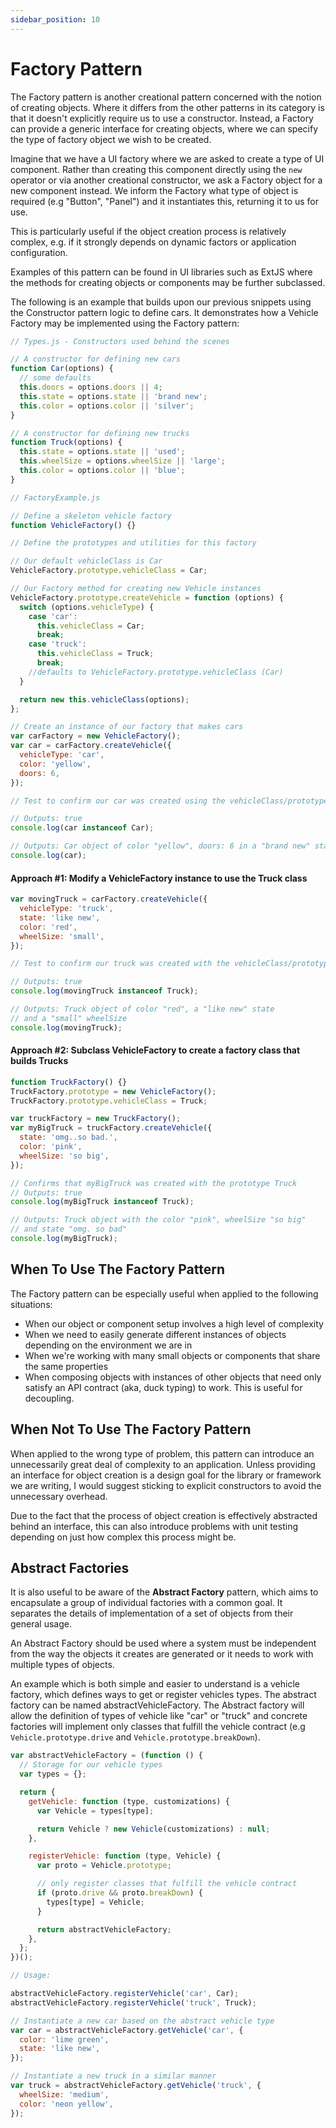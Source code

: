 ```yaml
---
sidebar_position: 10
---
```


# Factory Pattern

The Factory pattern is another creational pattern concerned with the notion of creating objects. Where it differs from the other patterns in its category is that it doesn't explicitly require us to use a constructor. Instead, a Factory can provide a generic interface for creating objects, where we can specify the type of factory object we wish to be created.

Imagine that we have a UI factory where we are asked to create a type of UI component. Rather than creating this component directly using the `new` operator or via another creational constructor, we ask a Factory object for a new component instead. We inform the Factory what type of object is required (e.g "Button", "Panel") and it instantiates this, returning it to us for use.

This is particularly useful if the object creation process is relatively complex, e.g. if it strongly depends on dynamic factors or application configuration.

Examples of this pattern can be found in UI libraries such as ExtJS where the methods for creating objects or components may be further subclassed.

The following is an example that builds upon our previous snippets using the Constructor pattern logic to define cars. It demonstrates how a Vehicle Factory may be implemented using the Factory pattern:

```js
// Types.js - Constructors used behind the scenes

// A constructor for defining new cars
function Car(options) {
  // some defaults
  this.doors = options.doors || 4;
  this.state = options.state || 'brand new';
  this.color = options.color || 'silver';
}

// A constructor for defining new trucks
function Truck(options) {
  this.state = options.state || 'used';
  this.wheelSize = options.wheelSize || 'large';
  this.color = options.color || 'blue';
}

// FactoryExample.js

// Define a skeleton vehicle factory
function VehicleFactory() {}

// Define the prototypes and utilities for this factory

// Our default vehicleClass is Car
VehicleFactory.prototype.vehicleClass = Car;

// Our Factory method for creating new Vehicle instances
VehicleFactory.prototype.createVehicle = function (options) {
  switch (options.vehicleType) {
    case 'car':
      this.vehicleClass = Car;
      break;
    case 'truck':
      this.vehicleClass = Truck;
      break;
    //defaults to VehicleFactory.prototype.vehicleClass (Car)
  }

  return new this.vehicleClass(options);
};

// Create an instance of our factory that makes cars
var carFactory = new VehicleFactory();
var car = carFactory.createVehicle({
  vehicleType: 'car',
  color: 'yellow',
  doors: 6,
});

// Test to confirm our car was created using the vehicleClass/prototype Car

// Outputs: true
console.log(car instanceof Car);

// Outputs: Car object of color "yellow", doors: 6 in a "brand new" state
console.log(car);
```

#### Approach #1: Modify a VehicleFactory instance to use the Truck class

```js
var movingTruck = carFactory.createVehicle({
  vehicleType: 'truck',
  state: 'like new',
  color: 'red',
  wheelSize: 'small',
});

// Test to confirm our truck was created with the vehicleClass/prototype Truck

// Outputs: true
console.log(movingTruck instanceof Truck);

// Outputs: Truck object of color "red", a "like new" state
// and a "small" wheelSize
console.log(movingTruck);
```

#### Approach #2: Subclass VehicleFactory to create a factory class that builds Trucks

```js
function TruckFactory() {}
TruckFactory.prototype = new VehicleFactory();
TruckFactory.prototype.vehicleClass = Truck;

var truckFactory = new TruckFactory();
var myBigTruck = truckFactory.createVehicle({
  state: 'omg..so bad.',
  color: 'pink',
  wheelSize: 'so big',
});

// Confirms that myBigTruck was created with the prototype Truck
// Outputs: true
console.log(myBigTruck instanceof Truck);

// Outputs: Truck object with the color "pink", wheelSize "so big"
// and state "omg. so bad"
console.log(myBigTruck);
```

## When To Use The Factory Pattern

The Factory pattern can be especially useful when applied to the following situations:

- When our object or component setup involves a high level of complexity
- When we need to easily generate different instances of objects depending on the environment we are in
- When we're working with many small objects or components that share the same properties
- When composing objects with instances of other objects that need only satisfy an API contract (aka, duck typing) to work. This is useful for decoupling.

## When Not To Use The Factory Pattern

When applied to the wrong type of problem, this pattern can introduce an unnecessarily great deal of complexity to an application. Unless providing an interface for object creation is a design goal for the library or framework we are writing, I would suggest sticking to explicit constructors to avoid the unnecessary overhead.

Due to the fact that the process of object creation is effectively abstracted behind an interface, this can also introduce problems with unit testing depending on just how complex this process might be.

## Abstract Factories

It is also useful to be aware of the **Abstract Factory** pattern, which aims to encapsulate a group of individual factories with a common goal. It separates the details of implementation of a set of objects from their general usage.

An Abstract Factory should be used where a system must be independent from the way the objects it creates are generated or it needs to work with multiple types of objects.

An example which is both simple and easier to understand is a vehicle factory, which defines ways to get or register vehicles types. The abstract factory can be named abstractVehicleFactory. The Abstract factory will allow the definition of types of vehicle like "car" or "truck" and concrete factories will implement only classes that fulfill the vehicle contract (e.g `Vehicle.prototype.drive` and `Vehicle.prototype.breakDown`).

```js
var abstractVehicleFactory = (function () {
  // Storage for our vehicle types
  var types = {};

  return {
    getVehicle: function (type, customizations) {
      var Vehicle = types[type];

      return Vehicle ? new Vehicle(customizations) : null;
    },

    registerVehicle: function (type, Vehicle) {
      var proto = Vehicle.prototype;

      // only register classes that fulfill the vehicle contract
      if (proto.drive && proto.breakDown) {
        types[type] = Vehicle;
      }

      return abstractVehicleFactory;
    },
  };
})();

// Usage:

abstractVehicleFactory.registerVehicle('car', Car);
abstractVehicleFactory.registerVehicle('truck', Truck);

// Instantiate a new car based on the abstract vehicle type
var car = abstractVehicleFactory.getVehicle('car', {
  color: 'lime green',
  state: 'like new',
});

// Instantiate a new truck in a similar manner
var truck = abstractVehicleFactory.getVehicle('truck', {
  wheelSize: 'medium',
  color: 'neon yellow',
});
```
